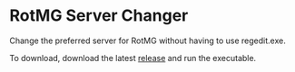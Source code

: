 # RotMG Server Changer

Change the preferred server for RotMG without having to use regedit.exe.

To download, download the latest [release](https://github.com/ze/rotmg-server-change/releases) and run the executable.
